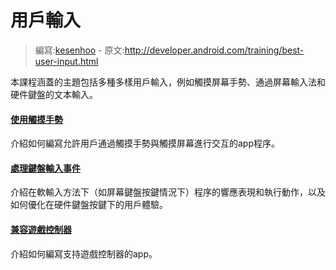 # 用戶輸入

> 編寫:[kesenhoo](https://github.com/kesenhoo) - 原文:http://developer.android.com/training/best-user-input.html

本課程涵蓋的主題包括多種多樣用戶輸入，例如觸摸屏幕手勢、通過屏幕輸入法和硬件鍵盤的文本輸入。

#### [使用觸摸手勢](input/gestures/index.html)

介紹如何編寫允許用戶通過觸摸手勢與觸摸屏幕進行交互的app程序。

#### [處理鍵盤輸入事件](input/keyboard-input/index.html)

介紹在軟輸入方法下（如屏幕鍵盤按鍵情況下）程序的響應表現和執行動作，以及如何優化在硬件鍵盤按鍵下的用戶體驗。

#### [兼容遊戲控制器](input/game-controller/index.html)

介紹如何編寫支持遊戲控制器的app。

